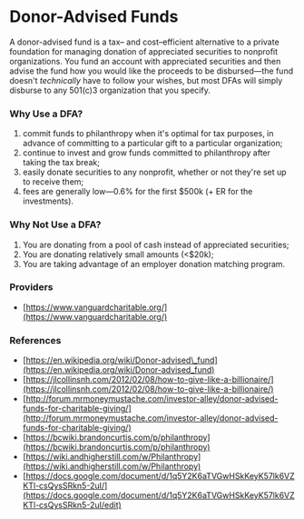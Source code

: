 # Donor-Advised Funds

A donor-advised fund is a tax– and cost–efficient alternative to a private foundation for managing donation of appreciated securities to nonprofit organizations.  You fund an account with appreciated securities and then advise the fund how you would like the proceeds to be disbursed—the fund doesn't _technically_ have to follow your wishes, but most DFAs will simply disburse to any 501\(c\)3 organization that you specify.

### Why Use a DFA?

1. commit funds to philanthropy when it's optimal for tax purposes, in advance of committing to a particular gift to a particular organization;
2. continue to invest and grow funds committed to philanthropy after taking the tax break;
3. easily donate securities to any nonprofit, whether or not they're set up to receive them;
4. fees are generally low—0.6% for the first $500k \(+ ER for the investments\).

### Why Not Use a DFA?

1. You are donating from a pool of cash instead of appreciated securities;
2. You are donating relatively small amounts \(&lt;$20k\);
3. You are taking advantage of an employer donation matching program.

### Providers

* [https://www.vanguardcharitable.org/](https://www.vanguardcharitable.org/)

### References

* [https://en.wikipedia.org/wiki/Donor-advised\_fund](https://en.wikipedia.org/wiki/Donor-advised_fund)
* [https://jlcollinsnh.com/2012/02/08/how-to-give-like-a-billionaire/](https://jlcollinsnh.com/2012/02/08/how-to-give-like-a-billionaire/)
* [http://forum.mrmoneymustache.com/investor-alley/donor-advised-funds-for-charitable-giving/](http://forum.mrmoneymustache.com/investor-alley/donor-advised-funds-for-charitable-giving/)
* [https://bcwiki.brandoncurtis.com/p/philanthropy](https://bcwiki.brandoncurtis.com/p/philanthropy)
* [https://wiki.andhigherstill.com/w/Philanthropy](https://wiki.andhigherstill.com/w/Philanthropy)
* [https://docs.google.com/document/d/1q5Y2K6aTVGwHSkKeyK57lk6VZKTl-csQysSRkn5-2uI/](https://docs.google.com/document/d/1q5Y2K6aTVGwHSkKeyK57lk6VZKTl-csQysSRkn5-2uI/edit)


